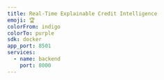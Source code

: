 ```yaml
---
title: Real-Time Explainable Credit Intelligence
emoji: 🏆
colorFrom: indigo
colorTo: purple
sdk: docker
app_port: 8501
services:
  - name: backend
    port: 8000
---
```

